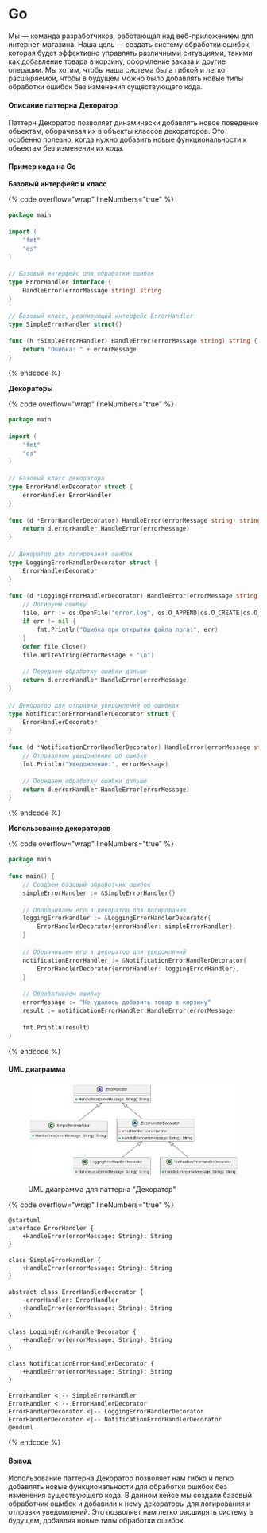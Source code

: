 # Go

Мы — команда разработчиков, работающая над веб-приложением для интернет-магазина. Наша цель — создать систему обработки ошибок, которая будет эффективно управлять различными ситуациями, такими как добавление товара в корзину, оформление заказа и другие операции. Мы хотим, чтобы наша система была гибкой и легко расширяемой, чтобы в будущем можно было добавлять новые типы обработки ошибок без изменения существующего кода.

#### Описание паттерна Декоратор

Паттерн Декоратор позволяет динамически добавлять новое поведение объектам, оборачивая их в объекты классов декораторов. Это особенно полезно, когда нужно добавить новые функциональности к объектам без изменения их кода.

#### Пример кода на Go

**Базовый интерфейс и класс**

{% code overflow="wrap" lineNumbers="true" %}
```go
package main

import (
	"fmt"
	"os"
)

// Базовый интерфейс для обработки ошибок
type ErrorHandler interface {
	HandleError(errorMessage string) string
}

// Базовый класс, реализующий интерфейс ErrorHandler
type SimpleErrorHandler struct{}

func (h *SimpleErrorHandler) HandleError(errorMessage string) string {
	return "Ошибка: " + errorMessage
}
```
{% endcode %}

**Декораторы**

{% code overflow="wrap" lineNumbers="true" %}
```go
package main

import (
	"fmt"
	"os"
)

// Базовый класс декоратора
type ErrorHandlerDecorator struct {
	errorHandler ErrorHandler
}

func (d *ErrorHandlerDecorator) HandleError(errorMessage string) string {
	return d.errorHandler.HandleError(errorMessage)
}

// Декоратор для логирования ошибок
type LoggingErrorHandlerDecorator struct {
	ErrorHandlerDecorator
}

func (d *LoggingErrorHandlerDecorator) HandleError(errorMessage string) string {
	// Логируем ошибку
	file, err := os.OpenFile("error.log", os.O_APPEND|os.O_CREATE|os.O_WRONLY, 0644)
	if err != nil {
		fmt.Println("Ошибка при открытии файла лога:", err)
	}
	defer file.Close()
	file.WriteString(errorMessage + "\n")

	// Передаем обработку ошибки дальше
	return d.errorHandler.HandleError(errorMessage)
}

// Декоратор для отправки уведомлений об ошибках
type NotificationErrorHandlerDecorator struct {
	ErrorHandlerDecorator
}

func (d *NotificationErrorHandlerDecorator) HandleError(errorMessage string) string {
	// Отправляем уведомление об ошибке
	fmt.Println("Уведомление:", errorMessage)

	// Передаем обработку ошибки дальше
	return d.errorHandler.HandleError(errorMessage)
}
```
{% endcode %}

**Использование декораторов**

{% code overflow="wrap" lineNumbers="true" %}
```go
package main

func main() {
	// Создаем базовый обработчик ошибок
	simpleErrorHandler := &SimpleErrorHandler{}

	// Оборачиваем его в декоратор для логирования
	loggingErrorHandler := &LoggingErrorHandlerDecorator{
		ErrorHandlerDecorator{errorHandler: simpleErrorHandler},
	}

	// Оборачиваем его в декоратор для уведомлений
	notificationErrorHandler := &NotificationErrorHandlerDecorator{
		ErrorHandlerDecorator{errorHandler: loggingErrorHandler},
	}

	// Обрабатываем ошибку
	errorMessage := "Не удалось добавить товар в корзину"
	result := notificationErrorHandler.HandleError(errorMessage)

	fmt.Println(result)
}
```
{% endcode %}

#### UML диаграмма

<figure><img src="../../../../../.gitbook/assets/image.png" alt=""><figcaption><p>UML диаграмма для паттерна "Декоратор"</p></figcaption></figure>

{% code overflow="wrap" lineNumbers="true" %}
```plantuml
@startuml
interface ErrorHandler {
    +HandleError(errorMessage: String): String
}

class SimpleErrorHandler {
    +HandleError(errorMessage: String): String
}

abstract class ErrorHandlerDecorator {
    -errorHandler: ErrorHandler
    +HandleError(errorMessage: String): String
}

class LoggingErrorHandlerDecorator {
    +HandleError(errorMessage: String): String
}

class NotificationErrorHandlerDecorator {
    +HandleError(errorMessage: String): String
}

ErrorHandler <|-- SimpleErrorHandler
ErrorHandler <|-- ErrorHandlerDecorator
ErrorHandlerDecorator <|-- LoggingErrorHandlerDecorator
ErrorHandlerDecorator <|-- NotificationErrorHandlerDecorator
@enduml
```
{% endcode %}

#### Вывод

Использование паттерна Декоратор позволяет нам гибко и легко добавлять новые функциональности для обработки ошибок без изменения существующего кода. В данном кейсе мы создали базовый обработчик ошибок и добавили к нему декораторы для логирования и отправки уведомлений. Это позволяет нам легко расширять систему в будущем, добавляя новые типы обработки ошибок.
